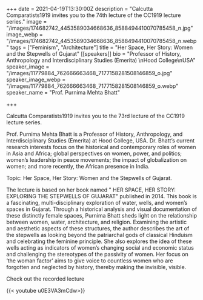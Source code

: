 +++
date = 2021-04-19T13:30:00Z
description = "Calcutta Comparatists1919 invites you to the 74th lecture of the CC1919 lecture series."
image = "/images/174682742_4453589034668636_8588494410070785458_n.jpg"
image_webp = "/images/174682742_4453589034668636_8588494410070785458_n.webp"
tags = ["Feminism", "Architecture"]
title = "Her Space, Her Story: Women and the Stepwells of Gujarat"
[[speakers]]
bio = "Professor of History, Anthropology and Interdisciplinary Studies (Emerita) \nHood College\nUSA"
speaker_image = "/images/11779884_762666663468_7177158281508146859_o.jpg"
speaker_image_webp = "/images/11779884_762666663468_7177158281508146859_o.webp"
speaker_name = "Prof. Purnima Mehta Bhatt"

+++

Calcutta Comparatists1919 invites you to the 73rd lecture of the CC1919 lecture series.

Prof. Purnima Mehta Bhatt is a Professor of History, Anthropology, and Interdisciplinary Studies (Emerita) at Hood College, USA. Dr. Bhatt’s current research interests focus on the historical and contemporary roles of women in Asia and Africa; global perspectives on women, power, and politics; women’s leadership in peace movements; the impact of globalization on women; and more recently, the African presence in India.

Topic: Her Space, Her Story: Women and the Stepwells of Gujarat.

The lecture is based on her book named " HER SPACE, HER STORY: EXPLORING THE STEPWELLS OF GUJARAT" published in 2014. This book is a fascinating, multi-disciplinary exploration of water, wells, and women’s spaces in Gujarat. Through a historical analysis and visual documentation of these distinctly female spaces, Purnima Bhatt sheds light on the relationship between women, water, architecture, and religion. Examining the artistic and aesthetic aspects of these structures, the author describes the art of the stepwells as looking beyond the patriarchal gods of classical Hinduism and celebrating the feminine principle. She also explores the idea of these wells acting as indicators of women’s changing social and economic status and challenging the stereotypes of the passivity of women. Her focus on ‘the woman factor’ aims to give voice to countless women who are forgotten and neglected by history, thereby making the invisible, visible.

Check out the recorded lecture

{{< youtube u0E3VA3mCdw>}}